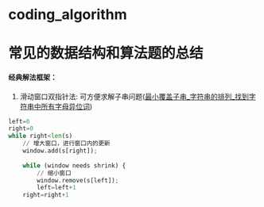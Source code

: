 # coding_algorithm
# 常见的数据结构和算法题的总结

#### 经典解法框架：
1. 滑动窗口双指针法: 可方便求解子串问题([最小覆盖子串_字符串的排列_找到字符串中所有字母异位词](https://github.com/WenwenTong/coding_algorithm/blob/master/数据结构/数组和字符串/滑动窗口法_最小覆盖子串_字符串的排列_找到字符串中所有字母异位词.md))
```python
left=0
right=0
while right<len(s)
    // 增大窗口，进行窗口内的更新
    window.add(s[right]);
    
    while (window needs shrink) {
        // 缩小窗口
        window.remove(s[left]);
        left=left+1
    right=right+1
```

